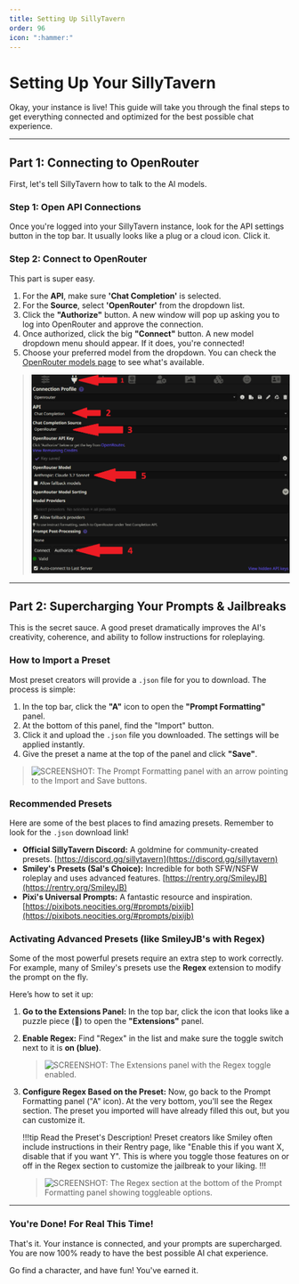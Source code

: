 ```yaml
---
title: Setting Up SillyTavern
order: 96
icon: ":hammer:"
---
```

# Setting Up Your SillyTavern

Okay, your instance is live! This guide will take you through the final steps to get everything connected and optimized for the best possible chat experience.

---

## Part 1: Connecting to OpenRouter

First, let's tell SillyTavern how to talk to the AI models.

### Step 1: Open API Connections

Once you're logged into your SillyTavern instance, look for the API settings button in the top bar. It usually looks like a plug or a cloud icon. Click it.

### Step 2: Connect to OpenRouter

This part is super easy.

1.  For the **API**, make sure **'Chat Completion'** is selected.
2.  For the **Source**, select **'OpenRouter'** from the dropdown list.
3.  Click the **"Authorize"** button. A new window will pop up asking you to log into OpenRouter and approve the connection.
4.  Once authorized, click the big **"Connect"** button. A new model dropdown menu should appear. If it does, you're connected!
5.  Choose your preferred model from the dropdown. You can check the [OpenRouter models page](https://openrouter.ai/models) to see what's available.

> ![SCREENSHOT: The SillyTavern API settings panel showing a successful connection.](./static/img/setting-up-st/1.png)

---

## Part 2: Supercharging Your Prompts & Jailbreaks

This is the secret sauce. A good preset dramatically improves the AI's creativity, coherence, and ability to follow instructions for roleplaying.

### How to Import a Preset

Most preset creators will provide a `.json` file for you to download. The process is simple:

1.  In the top bar, click the **"A"** icon to open the **"Prompt Formatting"** panel.
2.  At the bottom of this panel, find the "Import" button.
3.  Click it and upload the `.json` file you downloaded. The settings will be applied instantly.
4.  Give the preset a name at the top of the panel and click **"Save"**.

> ![SCREENSHOT: The Prompt Formatting panel with an arrow pointing to the Import and Save buttons.](./img/st-import-preset.png)

### Recommended Presets

Here are some of the best places to find amazing presets. Remember to look for the `.json` download link!

* **Official SillyTavern Discord:** A goldmine for community-created presets. [https://discord.gg/sillytavern](https://discord.gg/sillytavern)
* **Smiley's Presets (Sal's Choice):** Incredible for both SFW/NSFW roleplay and uses advanced features. [https://rentry.org/SmileyJB](https://rentry.org/SmileyJB)
* **Pixi's Universal Prompts:** A fantastic resource and inspiration. [https://pixibots.neocities.org/#prompts/pixijb](https://pixibots.neocities.org/#prompts/pixijb)

### Activating Advanced Presets (like SmileyJB's with Regex)

Some of the most powerful presets require an extra step to work correctly. For example, many of Smiley's presets use the **Regex** extension to modify the prompt on the fly.

Here’s how to set it up:

1.  **Go to the Extensions Panel:** In the top bar, click the icon that looks like a puzzle piece (🧩) to open the **"Extensions"** panel.
2.  **Enable Regex:** Find "Regex" in the list and make sure the toggle switch next to it is **on (blue)**.

    > ![SCREENSHOT: The Extensions panel with the Regex toggle enabled.](./img/st-enable-regex.png)
3.  **Configure Regex Based on the Preset:** Now, go back to the Prompt Formatting panel ("A" icon). At the very bottom, you'll see the Regex section. The preset you imported will have already filled this out, but you can customize it.

    !!!tip Read the Preset's Description!
    Preset creators like Smiley often include instructions in their Rentry page, like "Enable this if you want X, disable that if you want Y". This is where you toggle those features on or off in the Regex section to customize the jailbreak to your liking.
    !!!

    > ![SCREENSHOT: The Regex section at the bottom of the Prompt Formatting panel showing toggleable options.](./img/st-regex-options.png)

---

### You're Done! For Real This Time!

That's it. Your instance is connected, and your prompts are supercharged. You are now 100% ready to have the best possible AI chat experience.

Go find a character, and have fun! You've earned it.